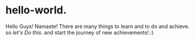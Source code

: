 # hello-world.

Hello Guys! 
Namaste!
There are many things to learn and to do and achieve.
so *let's Do this.* and start the journey of new achievements!.:)
